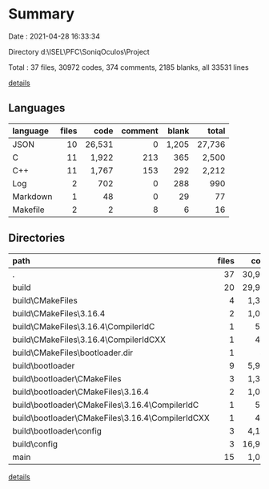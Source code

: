 # Summary

Date : 2021-04-28 16:33:34

Directory d:\ISEL\PFC\SoniqOculos\Project

Total : 37 files,  30972 codes, 374 comments, 2185 blanks, all 33531 lines

[details](details.md)

## Languages
| language | files | code | comment | blank | total |
| :--- | ---: | ---: | ---: | ---: | ---: |
| JSON | 10 | 26,531 | 0 | 1,205 | 27,736 |
| C | 11 | 1,922 | 213 | 365 | 2,500 |
| C++ | 11 | 1,767 | 153 | 292 | 2,212 |
| Log | 2 | 702 | 0 | 288 | 990 |
| Markdown | 1 | 48 | 0 | 29 | 77 |
| Makefile | 2 | 2 | 8 | 6 | 16 |

## Directories
| path | files | code | comment | blank | total |
| :--- | ---: | ---: | ---: | ---: | ---: |
| . | 37 | 30,972 | 374 | 2,185 | 33,531 |
| build | 20 | 29,901 | 214 | 1,955 | 32,070 |
| build\CMakeFiles | 4 | 1,397 | 102 | 372 | 1,871 |
| build\CMakeFiles\3.16.4 | 2 | 1,003 | 102 | 228 | 1,333 |
| build\CMakeFiles\3.16.4\CompilerIdC | 1 | 507 | 50 | 115 | 672 |
| build\CMakeFiles\3.16.4\CompilerIdCXX | 1 | 496 | 52 | 113 | 661 |
| build\CMakeFiles\bootloader.dir | 1 | 43 | 0 | 0 | 43 |
| build\bootloader | 9 | 5,971 | 107 | 465 | 6,543 |
| build\bootloader\CMakeFiles | 3 | 1,354 | 102 | 372 | 1,828 |
| build\bootloader\CMakeFiles\3.16.4 | 2 | 1,003 | 102 | 228 | 1,333 |
| build\bootloader\CMakeFiles\3.16.4\CompilerIdC | 1 | 507 | 50 | 115 | 672 |
| build\bootloader\CMakeFiles\3.16.4\CompilerIdCXX | 1 | 496 | 52 | 113 | 661 |
| build\bootloader\config | 3 | 4,145 | 5 | 2 | 4,152 |
| build\config | 3 | 16,917 | 5 | 2 | 16,924 |
| main | 15 | 1,021 | 156 | 197 | 1,374 |

[details](details.md)